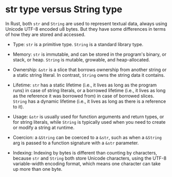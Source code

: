 # str type versus String type

In Rust, both `str` and `String` are used to represent textual data, always using Unicode UTF-8 encoded u8 bytes. But they have some differences in terms of how they are stored and accessed.

* Type: `str` is a primitive type. `String` is a standard library type.

* Memory: `str` is immutable, and can be stored in the program's binary, or stack, or heap. `String` is mutable, growable, and heap-allocated.

* Ownership: `&str` is a slice that borrows ownership from another string or a static string literal. In contrast, `String` owns the string data it contains.

* Lifetime: `str` has a static lifetime (i.e., it lives as long as the program runs) in case of string literals, or a borrowed lifetime (i.e., it lives as long as the reference it was borrowed from) in case of borrowed slices. `String` has a dynamic lifetime (i.e., it lives as long as there is a reference to it).

* Usage: `&str` is usually used for function arguments and return types, or for string literals, while `String` is typically used when you need to create or modify a string at runtime.

* Coercion: a `&String` can be coerced to a `&str`, such as when a `&String` arg is passed to a function signature with a `&str` parameter.

* Indexing: Indexing by bytes is different than counting by characters, because `str` and `String` both store Unicode characters, using the UTF-8 variable-width encoding format, which means one character can take up more than one byte.
